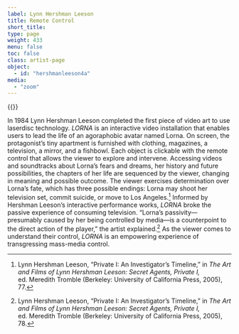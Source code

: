 ```yaml
---
label: Lynn Hershman Leeson
title: Remote Control
short_title:
type: page
weight: 433
menu: false
toc: false
class: artist-page
object:
  - id: "hershmanleeson4a"
media:
  - "zoom"
---
```

{{<q-figure id="hershmanleeson4a">}}

In 1984 Lynn Hershman Leeson completed the first piece of video art to use laserdisc technology. *LORNA* is an interactive video installation that enables users to lead the life of an agoraphobic avatar named Lorna. On screen, the protagonist’s tiny apartment is furnished with clothing, magazines, a television, a mirror, and a fishbowl. Each object is clickable with the remote control that allows the viewer to explore and intervene. Accessing videos and soundtracks about Lorna’s fears and dreams, her history and future possibilities, the chapters of her life are sequenced by the viewer, changing in meaning and possible outcome. The viewer exercises determination over Lorna’s fate, which has three possible endings: Lorna may shoot her television set, commit suicide, or move to Los Angeles.[^1] Informed by Hershman Leeson’s interactive performance works, *LORNA* broke the passive experience of consuming television. “Lorna’s passivity—presumably caused by her being controlled by media—is a counterpoint to the direct action of the player,” the artist explained.[^2] As the viewer comes to understand their control, *LORNA* is an empowering experience of transgressing mass-media control.

[^1]: Lynn Hershman Leeson, “Private I: An Investigator’s Timeline,” in *The Art and Films of Lynn Hershman Leeson: Secret Agents, Private I,* ed. Meredith Tromble (Berkeley: University of California Press, 2005), 77.

[^2]: Lynn Hershman Leeson, “Private I: An Investigator’s Timeline,” in *The Art and Films of Lynn Hershman Leeson: Secret Agents, Private I,* ed. Meredith Tromble (Berkeley: University of California Press, 2005), 78.
